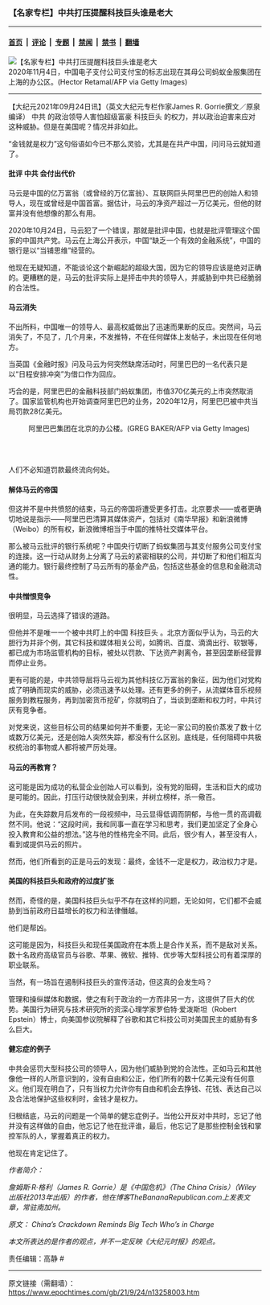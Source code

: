 ### 【名家专栏】中共打压提醒科技巨头谁是老大

---

#### [首页](../../../..?n13258003) &nbsp;|&nbsp; [评论](../../../../../epoch-comment?n13258003) &nbsp;|&nbsp; [专题](../../../../../epoch-special?n13258003) &nbsp;|&nbsp; [禁闻](../../../../../epoch-news?n13258003) &nbsp;|&nbsp; [禁书](../../../../../books?n13258003) &nbsp;|&nbsp; [翻墙](https://github.com/gfw-breaker/nogfw/blob/master/README.md?n13258003)


<div><img alt="【名家专栏】中共打压提醒科技巨头谁是老大" class="attachment-djy_600_400 size-djy_600_400 wp-post-image" src="https://i.epochtimes.com/assets/uploads/2021/09/id13258014-GettyImages-1229450990-700x420-600x400.jpg"/>
<div class="caption">
 2020年11月4日，中国电子支付公司支付宝的标志出现在其母公司蚂蚁金服集团在上海的办公区。(Hector Retamal/AFP via Getty Images)
</div></div><hr/><div class="post_content" id="artbody" itemprop="articleBody">
 <!-- article content begin -->
 <p>
  【大纪元2021年09月24日讯】（英文大纪元专栏作家James R. Gorrie撰文／原泉编译）
  <ok href="https://www.epochtimes.com/gb/tag/%E4%B8%AD%E5%85%B1.html">
   中共
  </ok>
  的政治领导人害怕超级富豪
  <ok href="https://www.epochtimes.com/gb/tag/%E7%A7%91%E6%8A%80%E5%B7%A8%E5%A4%B4.html">
   科技巨头
  </ok>
  的权力，并以政治迫害来应对这种威胁。但是在美国呢？情况并非如此。
 </p>
 <p>
  “金钱就是权力”这句俗语如今已不那么灵验，尤其是在共产中国，问问马云就知道了。
 </p>
 <h4>
  批评
  <ok href="https://www.epochtimes.com/gb/tag/%E4%B8%AD%E5%85%B1.html">
   中共
  </ok>
  会付出代价
 </h4>
 <p>
  马云是中国的亿万富翁（或曾经的万亿富翁）、互联网巨头阿里巴巴的创始人和领导人，现在或曾经是中国首富。据估计，马云的净资产超过一万亿美元，但他的财富并没有他想像的那么有用。
 </p>
 <p>
  2020年10月24日，马云犯了一个错误，那就是批评中国，也就是批评管理这个国家的中国共产党。马云在上海公开表示，中国“缺乏一个有效的金融系统”，中国的银行是以“当铺思维”经营的。
 </p>
 <p>
  他现在无疑知道，不能谈论这个新崛起的超级大国，因为它的领导应该是绝对正确的。更糟糕的是，马云的批评实际上是抨击中共的领导人，并威胁到中共已经脆弱的合法性。
 </p>
 <h4>
  马云消失
 </h4>
 <p>
  不出所料，中国唯一的领导人、最高权威做出了迅速而果断的反应。突然间，马云消失了，不见了，几个月来，不发推特，不在任何媒体上发帖子，未出现在任何地方。
 </p>
 <p>
  当英国《金融时报》问及马云为何突然缺席活动时，阿里巴巴的一名代表只是以“日程安排冲突”为借口作为回应。
 </p>
 <p>
  巧合的是，阿里巴巴的金融科技部门蚂蚁集团，市值370亿美元的上市突然取消了。国家监管机构也开始调查阿里巴巴的业务，2020年12月，阿里巴巴被中共当局罚款28亿美元。
 </p>
 <figure aria-describedby="caption-attachment-13258018" class="wp-caption aligncenter" id="attachment_13258018" style="width: 600px">
  <ok href=" https://i.epochtimes.com/assets/uploads/2021/09/id13258018-GettyImages-1232278705@1200x1200-600x400-600x400.jpg" rel="noreferrer noopener" target="_blank">
   <img alt="" class="size-large wp-image-13258018" src="https://i.epochtimes.com/assets/uploads/2021/09/id13258018-GettyImages-1232278705@1200x1200-600x400-600x400.jpg"/>
  </ok>
  <br/><figcaption class="wp-caption-text" id="caption-attachment-13258018">
   阿里巴巴集团在北京的办公楼。(GREG BAKER/AFP via Getty Images)
  </figcaption><br/>
 </figure><br/>
 <p>
  人们不必知道罚款最终流向何处。
 </p>
 <h4>
  解体马云的帝国
 </h4>
 <p>
  但这并不是中共愤怒的结束，马云的帝国将遭受更多打击。北京要求——或者更确切地说是指示——阿里巴巴清算其媒体资产，包括对《南华早报》和新浪微博（Weibo）的所有权，新浪微博相当于中国的推特社交媒体平台。
 </p>
 <p>
  那么被马云批评的银行系统呢？中国央行切断了蚂蚁集团与其支付服务公司支付宝的连接。这一行动从财务上分离了马云的紧密相联的公司，并切断了和他们相互沟通的能力。银行最终控制了马云所有的基金产品，包括这些基金的信息和金融流动性。
 </p>
 <h4>
  中共憎恨竞争
 </h4>
 <p>
  很明显，马云选择了错误的道路。
 </p>
 <p>
  但他并不是唯一一个被中共盯上的中国
  <ok href="https://www.epochtimes.com/gb/tag/%E7%A7%91%E6%8A%80%E5%B7%A8%E5%A4%B4.html">
   科技巨头
  </ok>
  。北京方面似乎认为，马云的大胆行为并非个例，其它科技和媒体相关公司，如腾讯、百度、滴滴出行、软银等，都已成为市场监管机构的目标，被处以罚款、下达资产剥离令，甚至因垄断经营罪而停止业务。
 </p>
 <p>
  更有可能的是，中共领导层将马云视为其他科技亿万富翁的象征，因为他们对党构成了明确而现实的威胁，必须迅速予以处理。还有更多的例子，从流媒体音乐视频服务到教程服务，再到加密货币挖矿，你就明白了，当谈到垄断和权力时，中共讨厌有竞争者。
 </p>
 <p>
  对党来说，这些目标公司的结果如何并不重要，无论一家公司的股价蒸发了数十亿或数万亿美元，还是创始人突然失踪，都没有什么区别。底线是，任何阻碍中共极权统治的事物或人都将被严厉处理。
 </p>
 <h4>
  马云的再教育？
 </h4>
 <p>
  这可能是因为成功的私营企业创始人可以看到，没有党的阻碍，生活和巨大的成功是可能的。因此，打压行动很快就会到来，并树立榜样，杀一儆百。
 </p>
 <p>
  为此，在失踪数月后发布的一段视频中，马云显得低调而阴郁，与他一贯的高调截然不同。他说：“这段时间，我和同事一直在学习和思考，我们更加坚定了全身心投入教育和公益的想法。”这与他的性格完全不同。此后，很少有人，甚至没有人，看到或提供马云的照片。
 </p>
 <p>
  然而，他们所看到的正是马云的发现：最终，金钱不一定是权力，政治权力才是。
 </p>
 <h4>
  美国的科技巨头和政府的过度扩张
 </h4>
 <p>
  然而，奇怪的是，美国科技巨头似乎不存在这样的问题，无论如何，它们都不会威胁到当前政府日益增长的权力和法律僭越。
 </p>
 <p>
  他们是帮凶。
 </p>
 <p>
  这可能是因为，科技巨头和现任美国政府在本质上是合作关系，而不是敌对关系。数十名政府高级官员与谷歌、苹果、微软、推特、优步等大型科技公司有着深厚的职业联系。
 </p>
 <p>
  当然，有一场旨在遏制科技巨头的宣传活动，但这真的会发生吗？
 </p>
 <p>
  管理和操纵媒体和数据，使之有利于政治的一方而非另一方，这提供了巨大的优势。美国行为研究与技术研究所的资深心理学家罗伯特‧爱泼斯坦（Robert Epstein）博士，向美国参议院解释了谷歌和其它科技公司对美国民主的威胁有多么巨大。
 </p>
 <h4>
  健忘症的例子
 </h4>
 <p>
  中共会惩罚大型科技公司的领导人，因为他们威胁到党的合法性。正如马云和其他像他一样的人所意识到的，没有自由和公正，他们所有的数十亿美元没有任何意义。他们现在明白了，只有当权力允许你有自由和机会去挣钱、花钱、表达自己以及合法地保护这些权利时，金钱才是权力。
 </p>
 <p>
  归根结底，马云的问题是一个简单的健忘症例子。当他公开反对中共时，忘记了他并没有这样做的自由，他忘记了他在批评谁，最后，他忘记了是那些控制金钱和掌控军队的人，掌握着真正的权力。
 </p>
 <p>
  他现在肯定记住了。
 </p>
 <p>
  <em>
   作者简介：
  </em>
 </p>
 <p>
  <em>
   詹姆斯‧R‧格利（James R. Gorrie）是《中国危机》（The China Crisis）（Wiley出版社2013年出版）的作者，他在博客TheBananaRepublican.com上发表文章，常驻南加州。
  </em>
 </p>
 <p>
  <em>
   原文：
   <ok href="https://www.theepochtimes.com/chinas-crackdown-reminds-big-tech-whos-in-charge_4010985.html">
    China’s Crackdown Reminds Big Tech Who’s in Charge
   </ok>
  </em>
 </p>
 <p>
  <em>
   本文所表达的是作者的观点，并不一定反映《大纪元时报》的观点。
  </em>
 </p>
 <p>
  责任编辑：高静 #
 </p>
 <!-- article content end -->
 <div id="below_article_ad">
 </div>
</div>


---

原文链接（需翻墙）：https://www.epochtimes.com/gb/21/9/24/n13258003.htm